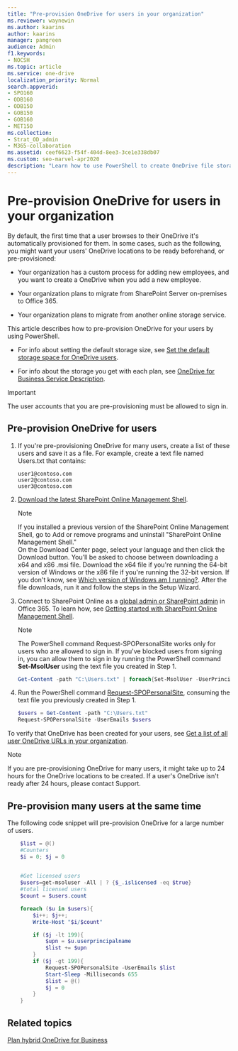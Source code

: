 ```yaml
---
title: "Pre-provision OneDrive for users in your organization"
ms.reviewer: waynewin
ms.author: kaarins
author: kaarins
manager: pamgreen
audience: Admin
f1.keywords:
- NOCSH
ms.topic: article
ms.service: one-drive
localization_priority: Normal
search.appverid:
- SPO160
- ODB160
- ODB150
- GOB150
- GOB160
- MET150
ms.collection: 
- Strat_OD_admin
- M365-collaboration
ms.assetid: ceef6623-f54f-404d-8ee3-3ce1e338db07
ms.custom: seo-marvel-apr2020
description: "Learn how to use PowerShell to create OneDrive file storage for your users instead of waiting for the storage space to be automatically provisioned by the service."
---
```


# Pre-provision OneDrive for users in your organization

By default, the first time that a user browses to their OneDrive it's automatically provisioned for them. In some cases, such as the following, you might want your users' OneDrive locations to be ready beforehand, or pre-provisioned:
  
- Your organization has a custom process for adding new employees, and you want to create a OneDrive when you add a new employee.

- Your organization plans to migrate from SharePoint Server on-premises to Office 365.

- Your organization plans to migrate from another online storage service.

This article describes how to pre-provision OneDrive for your users by using PowerShell.

- For info about setting the default storage size, see [Set the default storage space for OneDrive users](set-default-storage-space.md).

- For info about the storage you get with each plan, see [OneDrive for Business Service Description](https://docs.microsoft.com/office365/servicedescriptions/onedrive-for-business-service-description).
  
> [!IMPORTANT]
> The user accounts that you are pre-provisioning must be allowed to sign in.

## Pre-provision OneDrive for users

1. If you're pre-provisioning OneDrive for many users, create a list of these users and save it as a file. For example, create a text file named Users.txt that contains:

    ```
    user1@contoso.com
    user2@contoso.com
    user3@contoso.com
    ```

2. [Download the latest SharePoint Online Management Shell](https://go.microsoft.com/fwlink/p/?LinkId=255251).

    > [!NOTE]
    > If you installed a previous version of the SharePoint Online Management Shell, go to Add or remove programs and uninstall "SharePoint Online Management Shell." <br>On the Download Center page, select your language and then click the Download button. You'll be asked to choose between downloading a x64 and x86 .msi file. Download the x64 file if you're running the 64-bit version of Windows or the x86 file if you're running the 32-bit version. If you don't know, see [Which version of Windows am I running?](https://support.microsoft.com/help/13443/windows-which-operating-system). After the file downloads, run it and follow the steps in the Setup Wizard.

3. Connect to SharePoint Online as a [global admin or SharePoint admin](/sharepoint/sharepoint-admin-role) in Office 365. To learn how, see [Getting started with SharePoint Online Management Shell](/powershell/sharepoint/sharepoint-online/connect-sharepoint-online).

    > [!NOTE]
    > The PowerShell command Request-SPOPersonalSite works only for users who are allowed to sign in. If you've blocked users from signing in, you can allow them to sign in by running the PowerShell command **Set-MsolUser** using the text file you created in Step 1.
    >
    >```PowerShell
    >Get-Content -path "C:\Users.txt" | foreach{Set-MsolUser -UserPrincipalName $_ -BlockCredential $False}
    >```

4. Run the PowerShell command [Request-SPOPersonalSite](/powershell/module/sharepoint-online/request-spopersonalsite?view=sharepoint-ps), consuming the text file you previously created in Step 1.

    ```PowerShell
    $users = Get-Content -path "C:\Users.txt"
    Request-SPOPersonalSite -UserEmails $users
    ```

To verify that OneDrive has been created for your users, see [Get a list of all user OneDrive URLs in your organization](list-onedrive-urls.md).
  
   >[!NOTE]
   >If you are pre-provisioning OneDrive for many users, it might take up to 24 hours for the OneDrive locations to be created. If a user's OneDrive isn't ready after 24 hours, please contact Support.
  
## Pre-provision many users at the same time

The following code snippet will pre-provision OneDrive for a large number of users.

```PowerShell
    $list = @()
    #Counters
    $i = 0; $j = 0
    

    #Get licensed users
    $users=get-msoluser -All | ? {$_.islicensed -eq $true}
    #total licensed users
    $count = $users.count

    foreach ($u in $users){
        $i++; $j++; 
        Write-Host "$i/$count"

        if ($j -lt 199){
            $upn = $u.userprincipalname
            $list += $upn
        }
        if ($j -gt 199){
            Request-SPOPersonalSite -UserEmails $list
            Start-Sleep -Milliseconds 655
            $list = @()
            $j = 0
        }
    }
```
## Related topics

[Plan hybrid OneDrive for Business](/SharePoint/hybrid/plan-hybrid-onedrive-for-business)
